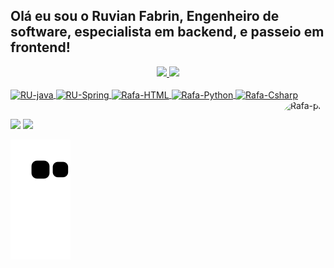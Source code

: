 ## Olá eu sou o Ruvian Fabrin, Engenheiro de software, especialista em backend, e passeio em frontend!
<div align="center">
  <a href="https://github.com/RuvianFabrin">
  <img height="180em" src="https://github-readme-stats.vercel.app/api?username=RuvianFabrin&show_icons=true&theme=dark&include_all_commits=true&count_private=true"/>
  <img height="180em" src="https://github-readme-stats.vercel.app/api/top-langs/?username=RuvianFabrin&layout=compact&langs_count=8&theme=dark"/>
</div>
<div style="display: inline_block"><br>
  <img align="center" alt="RU-java" height="30" width="40" src="https://cdn.jsdelivr.net/gh/devicons/devicon/icons/java/java-original.svg">
  <img align="center" alt="RU-Spring" height="30" width="40" src="https://cdn.jsdelivr.net/gh/devicons/devicon/icons/spring/spring-original.svg">
  <img align="center" alt="Rafa-HTML" height="30" width="40" src="https://cdn.jsdelivr.net/gh/devicons/devicon/icons/angularjs/angularjs-original.svg">
  <img align="center" alt="Rafa-Python" height="30" width="40" src="https://cdn.jsdelivr.net/gh/devicons/devicon/icons/postgresql/postgresql-original.svg">
  <img align="center" alt="Rafa-Csharp" height="30" width="40" src="https://cdn.jsdelivr.net/gh/devicons/devicon/icons/mysql/mysql-original.svg">
  <img align="right" alt="Rafa-pic" height="150" style="border-radius:50px;" src="https://cdn.jsdelivr.net/gh/devicons/devicon/icons/java/java-original.svg">
</div>
  
  ##
 
<div>  
  <a href = "mailto:ruvian.fabrin@hotmail.com"><img src="https://img.shields.io/badge/-Email-%23333?style=for-the-badge&logo=gmail&logoColor=white" target="_blank"></a>
  <a href="https://www.linkedin.com/in/ruvian-fabrin-martins-de-souza-79410856/" target="_blank"><img src="https://img.shields.io/badge/-LinkedIn-%230077B5?style=for-the-badge&logo=linkedin&logoColor=white" target="_blank"></a> 
 
  ![Snake animation](https://github.com/RuvianFabrin/RuvianFabrin/blob/output/github-contribution-grid-snake.svg)
 
</div>
